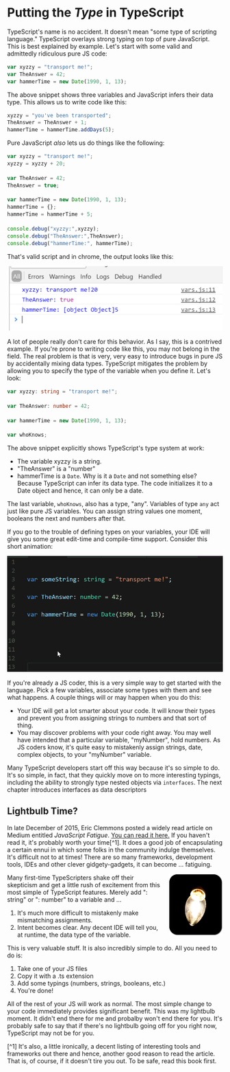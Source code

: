 # Putting the *Type* in TypeScript

TypeScript's name is no accident. It doesn't mean "some type of scripting language." TypeScript overlays strong typing on top of pure JavaScript. This is best explained by example. Let's start with some valid and admittedly ridiculous pure JS code:

```javascript
var xyzzy = "transport me!";
var TheAnswer = 42;
var hammerTime = new Date(1990, 1, 13);
```
The above snippet shows three variables and JavaScript infers their data type. This allows us to write code like this:
```javascript
xyzzy = "you've been transported";
TheAnswer = TheAnswer + 1;
hammerTime = hammerTime.addDays(5);
```
Pure JavaScript *also* lets us do things like the following:
```javascript 
var xyzzy = "transport me!";
xyzzy = xyzzy + 20;

var TheAnswer = 42;
TheAnswer = true;

var hammerTime = new Date(1990, 1, 13);
hammerTime = {};
hammerTime = hammerTime + 5;

console.debug("xyzzy:",xyzzy);
console.debug("TheAnswer:",TheAnswer);
console.debug("hammerTime:", hammerTime);
```
That's valid script and in chrome, the output looks like this:

![Nonsensical But Allowed Variable Assignments](/assets/ch04_nonsenseVars.PNG "blah")

A lot of people really don't care for this behavior. As I say, this is a contrived example. If you're prone to writing code like this, you may not belong in the field. The real problem is that is very, very easy to introduce bugs in pure JS by accidentally mixing data types. TypeScript mitigates the problem by allowing you to specify the type of the variable when you define it. Let's look:

```typescript
var xyzzy: string = "transport me!";

var TheAnswer: number = 42;

var hammerTime = new Date(1990, 1, 13);

var whoKnows;
```
The above snippet explicitly shows TypeScript's type system at work:
- The variable xyzzy is a string.
- "TheAnswer" is a "number"
- hammerTime is a `Date`. Why is it a `Date` and not something else? Because TypeScript can infer its data type. The code initializes it to a Date object and hence, it can only be a date.

 The last variable, `whoKnows`, also has a type, "any". Variables of type `any` act just like pure JS variables. You can assign string values one moment, booleans the next and numbers after that. 

 If you go to the trouble of defining types on your variables, your IDE will give you some great edit-time and compile-time support. Consider this short animation:

![short animation](/assets/video/ch04_strongTypingExampleVideo/ch04_strongTypingExampleVideo.gif "short animation")
 
 If you're already a JS coder, this is a very simple way to get started with the language. Pick a few variables, associate some types with them and see what happens. A couple things will or may happen when  you do this:
 - Your IDE will get a lot smarter about your code. It will know their types and prevent you from assigning strings to numbers and that sort of thing.
 - You may discover problems with your code right away. You may well have intended that a particular variable, "myNumber", hold numbers. As JS coders know, it's quite easy to mistakenly assign strings, date, complex objects, to your "myNumber" variable. 

Many TypeScript developers start off this way because it's so simple to do. It's so simple, in fact, that they quickly move on to more interesting typings, including the ability to strongly type nested objects via `interfaces`. The next chapter introduces interfaces as data descriptors

## Lightbulb Time?

In late December of 2015, Eric Clemmons posted a widely read article on Medium entitled _JavaScript Fatigue_. [You can read it here.](https://medium.com/@ericclemmons/javascript-fatigue-48d4011b6fc4#.3jytn61rs) If you haven't read it, it's probably worth your time[^1]. It does a good job of encapsulating a certain ennui in which some folks in the community indulge themselves. It's difficult not to at times! There are so many frameworks, development tools, IDEs and other clever gidgety-gadgets, it can become ... fatiguing.

<div style="float:right; width:25%; padding-left: 15px;";>
<img src="assets/lightbulb.png"/>
</div>

Many first-time TypeScripters shake off their skepticism and get a little rush of excitement from this most simple of TypeScript features. Merely add ": string" or ": number" to a variable and ...
1) It's much more difficult to mistakenly make mismatching assignments.
2) Intent becomes clear. Any decent IDE will tell you, at runtime, the data type of the variable. 

This is very valuable stuff. It is also incredibly simple to do. All you need to do is:
1) Take one of your JS files
2) Copy it with a .ts extension
3) Add some typings (numbers, strings, booleans, etc.)
4) You're done!

All of the rest of your JS will work as normal. The most simple change to your code immediately provides significant benefit. This was my lightbulb moment. It didn't end there for me and probalby won't end there for you. It's probably safe to say that if there's no lightbulb going off for you right now, TypeScript may not be for you.


[^1] It's also, a little ironically, a decent listing of interesting tools and frameworks out there and hence, another good reason to read the article. That is, of course, if it doesn't tire you out. To be safe, read this book first.


